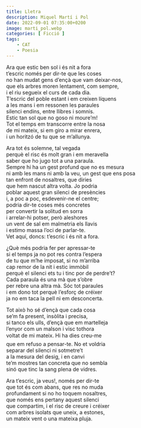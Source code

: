 ```yaml
---
title: Lletra
description: Miquel Martí i Pol
date: 2022-09-01 07:35:00+0200
image: marti_pol.webp
categories: [ Ficció ]
tags:
    - CAT
    - Poesia
---
```


Ara que estic ben sol i és nit a fora\
t’escric només per dir-te que les coses\
no han mudat gens d’ençà que vam deixar-nos,\
que els arbres moren lentament, com sempre,\
i el riu segueix el curs de cada dia.\
T’escric del poble estant i em creixen líquens\
a les mans i em ressonen les paraules\
silenci endins, entre llibres i somnis.\
Estic tan sol que no goso ni moure’m!\
Tot el temps em transcorre entre la nosa\
de mi mateix, si em giro a mirar enrera,\
i un horitzó de tu que se m’allunya.

Ara tot és solemne, tal vegada\
perquè el risc és molt gran i em meravella\
saber que ho jugo tot a una paraula.\
Sempre hi ha un gest profund que no es mesura\
ni amb les mans ni amb la veu, un gest que ens posa\
tan enfront de nosaltres, que diries\
que hem nascut altra volta. Jo podria\
poblar aquest gran silenci de presències\
i, a poc a poc, esdevenir-ne el centre;\
podria dir-te coses més concretes\
per convertir la solitud en sorra\
i arrelar-hi potser, però aleshores\
un vent de sal em malmetria els llavis\
i estimo massa l’oci de parlar-te.\
Vet aquí, doncs: t’escric i és nit a fora.

¿Què més podria fer per apressar-te\
si el temps ja no pot res contra l’espera\
de tu que m’he imposat, si no m’arriba\
cap remor de la nit i estic immòbil\
perquè el silenci ets tu i tinc por de perdre’t?\
Cada paraula és una mà que s’obre\
per rebre una altra mà. Sóc tot paraules\
i em dono tot perquè l’esforç de créixer\
ja no em taca la pell ni em desconcerta.

Tot això ho sé d’ençà que cada cosa\
se’m fa present, insòlita i precisa,\
si tanco els ulls, d’ençà que em martelleja\
l’enyor com un malson i visc tothora\
voltat de mi mateix. Hi ha dies &#151;creu-me&#151;\
que em refuso a pensar-te. No et voldria\
separar del silenci ni sotmetre’t\
a la mesura del desig, i en canvi\
te’m mostres tan concreta que no sembla\
sinó que tinc la sang plena de vidres.

Ara t’escric, ja veus!, només per dir-te\
que tot és com abans, que res no muda\
profundament si no ho toquem nosaltres,\
que només ens pertany aquest silenci\
que compartim, i el risc de creure i créixer\
com arbres isolats que uneix, a estones,\
un mateix vent o una mateixa pluja.
